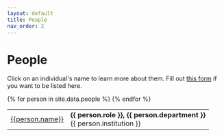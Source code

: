 ```yaml
---
layout: default
title: People
nav_order: 2
---
```


# People

Click on an individual's name to learn more about them. Fill out [this form](https://forms.gle/WoNpfg4wn5sTCYZY9) if you want to be listed here.

<table>
    {% for person in site.data.people %}
    <tr>
      <td><a href="{{ person.name | datapage_url: 'people' }}">{{person.name}}</a></td>
      <td><b>{{ person.role }}, {{ person.department }}</b><br>{{ person.institution }}</td>
    </tr>
    {% endfor %}
</table>
